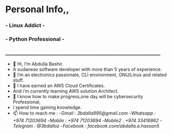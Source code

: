 # Personal Info,,
### - Linux Addict -
### - Python Professional -
### ______________________________________________________________
- 👋 Hi, I’m Abdulla Bashir.
- A sudanese software developer with more than 5 years of experience.
- 👀 I’m an electronics passionate, CLI environment, GNU/Linux and related stuff.
- 🌱 I have earned an AWS Cloud Certificates.
- And i’m currently learning AWS solution Architect.
- 💞️ I know how to make progress,one day will be cybersecurity Professional,
- I spend time gaining knowledge.
- 📫 How to reach me :
-_Gmail     : 3bdalla995@gmail.com_
-_Whatsapp  : +974 71203694_
-_Mobile    : +974 71203694_
-_Mobile2   : +974 33416862_
-_Telegram  : @3bdalloz_
-_Facebook  : facebook.com/abdalla.a.hassan5_

